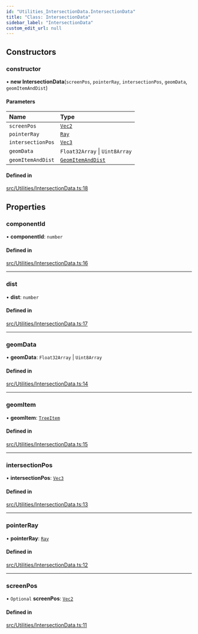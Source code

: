 ```yaml
---
id: "Utilities_IntersectionData.IntersectionData"
title: "Class: IntersectionData"
sidebar_label: "IntersectionData"
custom_edit_url: null
---
```




## Constructors

### constructor

• **new IntersectionData**(`screenPos`, `pointerRay`, `intersectionPos`, `geomData`, `geomItemAndDist`)

#### Parameters

| Name | Type |
| :------ | :------ |
| `screenPos` | [`Vec2`](../Math/Math_Vec2.Vec2) |
| `pointerRay` | [`Ray`](../Math/Math_Ray.Ray) |
| `intersectionPos` | [`Vec3`](../Math/Math_Vec3.Vec3) |
| `geomData` | `Float32Array` \| `Uint8Array` |
| `geomItemAndDist` | [`GeomItemAndDist`](Utilities_IntersectionData.GeomItemAndDist) |

#### Defined in

[src/Utilities/IntersectionData.ts:18](https://github.com/ZeaInc/zea-engine/blob/819769315/src/Utilities/IntersectionData.ts#L18)

## Properties

### componentId

• **componentId**: `number`

#### Defined in

[src/Utilities/IntersectionData.ts:16](https://github.com/ZeaInc/zea-engine/blob/819769315/src/Utilities/IntersectionData.ts#L16)

___

### dist

• **dist**: `number`

#### Defined in

[src/Utilities/IntersectionData.ts:17](https://github.com/ZeaInc/zea-engine/blob/819769315/src/Utilities/IntersectionData.ts#L17)

___

### geomData

• **geomData**: `Float32Array` \| `Uint8Array`

#### Defined in

[src/Utilities/IntersectionData.ts:14](https://github.com/ZeaInc/zea-engine/blob/819769315/src/Utilities/IntersectionData.ts#L14)

___

### geomItem

• **geomItem**: [`TreeItem`](../SceneTree/SceneTree_TreeItem.TreeItem)

#### Defined in

[src/Utilities/IntersectionData.ts:15](https://github.com/ZeaInc/zea-engine/blob/819769315/src/Utilities/IntersectionData.ts#L15)

___

### intersectionPos

• **intersectionPos**: [`Vec3`](../Math/Math_Vec3.Vec3)

#### Defined in

[src/Utilities/IntersectionData.ts:13](https://github.com/ZeaInc/zea-engine/blob/819769315/src/Utilities/IntersectionData.ts#L13)

___

### pointerRay

• **pointerRay**: [`Ray`](../Math/Math_Ray.Ray)

#### Defined in

[src/Utilities/IntersectionData.ts:12](https://github.com/ZeaInc/zea-engine/blob/819769315/src/Utilities/IntersectionData.ts#L12)

___

### screenPos

• `Optional` **screenPos**: [`Vec2`](../Math/Math_Vec2.Vec2)

#### Defined in

[src/Utilities/IntersectionData.ts:11](https://github.com/ZeaInc/zea-engine/blob/819769315/src/Utilities/IntersectionData.ts#L11)


